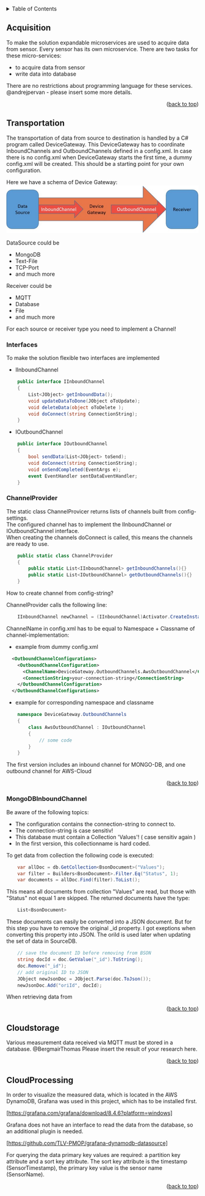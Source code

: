 <div id="top"></div>

<br />

<!-- TABLE OF CONTENTS -->
<details>
  <summary>Table of Contents</summary>
  <ol>
    <li><a href="#Acquisition">Data Acquisition</a></li>
	<li><a href="#Transportation">Data Transportation</a></li>
		<ul>
	        <li><a href="#Interfaces">Interfaces</a></li>
	        <li><a href="#ChannelProvider">ChannelProvider</a></li>
	        <li><a href="#MongoDBInboundChannel">Mongo Inbound Channel</a></li>
	   </ul>
    <li><a href="#Cloudstorage">Store data in cloud</a></li>    
	<li><a href="#CloudProcessing">Process data in cloud</a></li>   
  </ol>
</details>

## Acquisition

To make the solution expandable microservices are used to acquire data from sensor.
Every sensor has its own microservice.
There are two tasks for these micro-services:
* to acquire data from sensor
* write data into database

There are no restrictions about programming language for these services.
@andrejpervan - please insert some more details.

<p align="right">(<a href="#top">back to top</a>)</p>

## Transportation

The transportation of data from source to destination is handled by a C# program called DeviceGateway.
This DeviceGateway has to coordinate InboundChannels and OutboundChannels defined in a config.xml.
In case there is no config.xml when DeviceGateway starts the first time, a dummy config.xml will be created.
This should be a starting point for your own configuration.

Here we have a schema of Device Gateway:
![schema DeviceGateway][dwg-image]

DataSource could be
* MongoDB
* Text-File
* TCP-Port
* and much more

Receiver could be
* MQTT
* Database
* File
* and much more

For each source or receiver type you need to implement a Channel!

### Interfaces

To make the solution flexible two interfaces are implemented
* IInboundChannel
```csharp
    public interface IInboundChannel
    {
        List<JObject> getInboundData();
        void updateDataToDone(JObject oToUpdate);
        void deleteData(object oToDelete );
        void doConnect(string ConnectionString);
    }
```

* IOutboundChannel
```csharp
    public interface IOutboundChannel
    {
        bool sendData(List<JObject> toSend);
        void doConnect(string ConnectionString);
        void onSendCompleted(EventArgs e);
        event EventHandler sentDataEventHandler;
    }
```

### ChannelProvider

The static class ChannelProvicer returns lists of channels built from config-settings. <br />
The configured channel has to implement the IInboundChannel or IOutboundChannel interface. <br />
When creating the channels doConnect is called, this means the channels are ready to use.

```csharp
	public static class ChannelProvider
	{
		public static List<IInboundChannel> getInboundChannels(){}
		public static List<IOutboundChannel> getOutboundChannels(){}
	}
```

How to create channel from config-string?

ChannelProvider calls the following line:
```csharp
	IInboundChannel newChannel = (IInboundChannel)Activator.CreateInstance(Type.GetType(channelConf.ChannelName));
```
ChannelName in config.xml has to be equal to Namespace + Classname of channel-implementation:
* example from dummy config.xml
```xml
  <OutboundChannelConfigurations>
    <OutboundChannelConfiguration>
      <ChannelName>DeviceGateway.OutboundChannels.AwsOutboundChannel</ChannelName>
      <ConnectionString>your-connection-string</ConnectionString>
    </OutboundChannelConfiguration>
  </OutboundChannelConfigurations>
```

* example for corresponding namespace and classname
```csharp
	namespace DeviceGateway.OutboundChannels
	{
		class AwsOutboundChannel : IOutboundChannel
		{
			// some code
		}
	}
```


The first version includes an inbound channel for MONGO-DB,
and one outbound channel for AWS-Cloud

<p align="right">(<a href="#top">back to top</a>)</p>

### MongoDBInboundChannel

Be aware of the following topics:
* The configuration contains the connection-string to connect to.
* The connection-string is case sensitiv!
* This database must contain a Collection 'Values'! ( case sensitiv again )
* In the first version, this collectionname is hard coded.

To get data from collection the following code is executed:

```csharp
	var allDoc = db.GetCollection<BsonDocument>("Values");
	var filter = Builders<BsonDocument>.Filter.Eq("Status", 1);
	var documents = allDoc.Find(filter).ToList();
```
This means all documents from collection "Values" are read, but those with "Status" not equal 1 are skipped.
The returned documents have the type:
```csharp
	List<BsonDocument>
```
These documents can easily be converted into a JSON document.
But for this step you have to remove the original _id property. I got exeptions when converting this property into JSON.
The oriId is used later when updating the set of data in SourceDB.

```csharp
	// save the document ID before removing from BSON
	string docId = doc.GetValue("_id").ToString();
	doc.Remove("_id");
	// add original ID to JSON                
	JObject newJsonDoc = JObject.Parse(doc.ToJson());
	newJsonDoc.Add("oriId", docId);
```

When retrieving data from 

<p align="right">(<a href="#top">back to top</a>)</p>
  
## Cloudstorage

Various measurement data received via MQTT must be stored in a database.
@BergmairThomas Please insert the result of your research here.

<p align="right">(<a href="#top">back to top</a>)</p>

## CloudProcessing

In order to visualize the measured data, which is located in the AWS DynamoDB, Grafana was used in this project, which has to be installed first. 

[https://grafana.com/grafana/download/8.4.6?platform=windows]

Grafana does not have an interface to read the data from the database, so an additional plugin is needed. 

[https://github.com/TLV-PMOP/grafana-dynamodb-datasource]

For querying the data primary key values are required: a partition key attribute and a sort key attribute.
The sort key attribute is the timestamp (SensorTimestamp), the primary key value is the sensor name (SensorName). 

<p align="right">(<a href="#top">back to top</a>)</p>

[dwg-image]:images/DWG.png
